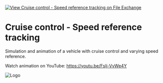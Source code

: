 [![View Cruise control - Speed reference tracking on File Exchange](https://www.mathworks.com/matlabcentral/images/matlab-file-exchange.svg)](https://www.mathworks.com/matlabcentral/fileexchange/91045-cruise-control-speed-reference-tracking)
# Cruise control - Speed reference tracking
Simulation and animation of a vehicle with cruise control and varying speed reference.

Watch animation on YouTube: https://youtu.be/FsIj-VvWe4Y

![Logo](https://www.mathworks.com/matlabcentral/mlc-downloads/downloads/6a01c213-1878-41f8-b17e-f2c563162314/f1428086-92a3-4b20-983b-fd74e2d9dfc8/images/1620765199.png)
